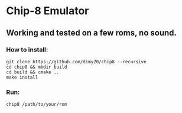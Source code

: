 # Chip-8 Emulator
## Working and tested on a few roms, no sound.
### How to install:
```
git clone https://github.com/dimy20/chip8 --recursive
cd chip8 && mkdir build
cd build && cmake ..
make install
```
### Run:
```
chip8 /path/to/your/rom
```
